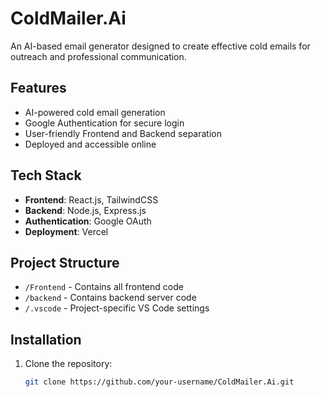 # ColdMailer.Ai

An AI-based email generator designed to create effective cold emails for outreach and professional communication.

## Features
- AI-powered cold email generation
- Google Authentication for secure login
- User-friendly Frontend and Backend separation
- Deployed and accessible online

## Tech Stack
- **Frontend**: React.js, TailwindCSS
- **Backend**: Node.js, Express.js
- **Authentication**: Google OAuth
- **Deployment**: Vercel

## Project Structure
- `/Frontend` - Contains all frontend code
- `/backend` - Contains backend server code
- `/.vscode` - Project-specific VS Code settings

## Installation

1. Clone the repository:
   ```bash
   git clone https://github.com/your-username/ColdMailer.Ai.git
